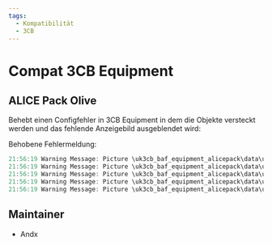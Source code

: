 ```yaml
---
tags:
  - Kompatibilität
  - 3CB
---
```


# Compat 3CB Equipment

## ALICE Pack Olive

Behebt einen Configfehler in 3CB Equipment in dem die Objekte versteckt werden und das fehlende Anzeigebild ausgeblendet wird:

Behobene Fehlermeldung:

``` cpp
21:56:19 Warning Message: Picture \uk3cb_baf_equipment_alicepack\data\ui\icon_alicepack_dpmw_ca.paa not found
21:56:19 Warning Message: Picture \uk3cb_baf_equipment_alicepack\data\ui\icon_alicepack_oli_ca.paa not found
21:56:19 Warning Message: Picture \uk3cb_baf_equipment_alicepack\data\ui\icon_alicepack_dpmt_ca.paa not found
21:56:19 Warning Message: Picture \uk3cb_baf_equipment_alicepack\data\ui\icon_alicepack_ddpm_ca.paa not found
21:56:19 Warning Message: Picture \uk3cb_baf_equipment_alicepack\data\ui\icon_alicepack_cw_dpm_ca.paa not found
```

## Maintainer

- Andx
